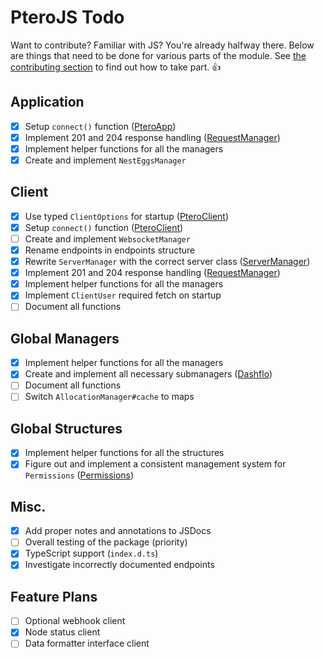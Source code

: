 # PteroJS Todo
Want to contribute? Familiar with JS? You're already halfway there. Below are things that need to be done for various parts of the module. See [the contributing section](https://github.com/devnote-dev/PteroJS#contributing) to find out how to take part. 👍

## Application
- [X] Setup `connect()` function ([PteroApp](https://github.com/devnote-dev/PteroJS/blob/main/src/application/PteroApp.js#L33))
- [X] Implement 201 and 204 response handling ([RequestManager](https://github.com/devnote-dev/PteroJS/blob/main/src/application/managers/RequestManager.js))
- [X] Implement helper functions for all the managers
- [X] Create and implement `NestEggsManager`

## Client
- [X] Use typed `ClientOptions` for startup ([PteroClient](https://github.com/devnote-dev/PteroJS/blob/main/src/client/PteroClient.js#L13))
- [X] Setup `connect()` function ([PteroClient](https://github.com/devnote-dev/PteroJS/blob/main/src/client/PteroClient.js#L26))
- [ ] Create and implement `WebsocketManager`
- [X] Rename endpoints in endpoints structure
- [X] Rewrite `ServerManager` with the correct server class ([ServerManager](https://github.com/devnote-dev/PteroJS/blob/main/src/client/managers/ServerManager.js))
- [X] Implement 201 and 204 response handling ([RequestManager](https://github.com/devnote-dev/PteroJS/blob/main/src/client/managers/RequestManager.js))
- [X] Implement helper functions for all the managers
- [X] Implement `ClientUser` required fetch on startup
- [ ] Document all functions

## Global Managers
- [X] Implement helper functions for all the managers
- [X] Create and implement all necessary submanagers ([Dashflo](https://dashflo.net/docs/api/pterodactyl/v1/#req_dc39cc65e67d47bd8fb37449a8559935))
- [ ] Document all functions
- [ ] Switch `AllocationManager#cache` to maps

## Global Structures
- [X] Implement helper functions for all the structures
- [X] Figure out and implement a consistent management system for `Permissions` ([Permissions](https://github.com/devnote-dev/PteroJS/blob/main/src/structures/Permissions.js))

## Misc.
- [X] Add proper notes and annotations to JSDocs
- [ ] Overall testing of the package (priority)
- [X] TypeScript support (`index.d.ts`)
- [X] Investigate incorrectly documented endpoints

## Feature Plans
- [ ] Optional webhook client
- [X] Node status client
- [ ] Data formatter interface client
